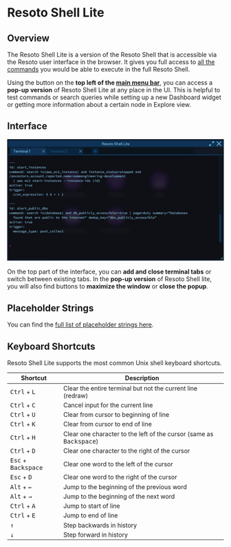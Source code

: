 # Resoto Shell Lite

## Overview

The Resoto Shell Lite is a version of the Resoto Shell that is accessible via the Resoto user interface in the browser. It gives you full access to [all the commands](../cli/) you would be able to execute in the full Resoto Shell.

Using the button on the **top left of the [main menu bar](./index.md#top-menu-bar)**, you can access a **pop-up version** of Resoto Shell Lite at any place in the UI. This is helpful to test commands or search queries while setting up a new Dashboard widget or getting more information about a certain node in Explore view.

## Interface

![Resoto UI Resh Lite](./img/resoto-ui-resh-lite.jpg)

On the top part of the interface, you can **add and close terminal tabs** or switch between existing tabs. In the **pop-up version** of Resoto Shell lite, you will also find buttons to **maximize the window** or **close the popup**.

## Placeholder Strings

You can find the [full list of placeholder strings here](../cli/index.md#placeholder-strings).

## Keyboard Shortcuts

Resoto Shell Lite supports the most common Unix shell keyboard shortcuts.

| Shortcut                              | Description                                                                  |
| ------------------------------------- | ---------------------------------------------------------------------------- |
| <kbd>Ctrl</kbd> + <kbd>L</kbd>        | Clear the entire terminal but not the current line (redraw)                  |
| <kbd>Ctrl</kbd> + <kbd>C</kbd>        | Cancel input for the current line                                            |
| <kbd>Ctrl</kbd> + <kbd>U</kbd>        | Clear from cursor to beginning of line                                       |
| <kbd>Ctrl</kbd> + <kbd>K</kbd>        | Clear from cursor to end of line                                             |
| <kbd>Ctrl</kbd> + <kbd>H</kbd>        | Clear one character to the left of the cursor (same as <kbd>Backspace</kbd>) |
| <kbd>Ctrl</kbd> + <kbd>D</kbd>        | Clear one character to the right of the cursor                               |
| <kbd>Esc</kbd> + <kbd>Backspace</kbd> | Clear one word to the left of the cursor                                     |
| <kbd>Esc</kbd> + <kbd>D</kbd>         | Clear one word to the right of the cursor                                    |
| <kbd>Alt</kbd> + <kbd>←</kbd>         | Jump to the beginning of the previous word                                   |
| <kbd>Alt</kbd> + <kbd>→</kbd>         | Jump to the beginning of the next word                                       |
| <kbd>Ctrl</kbd> + <kbd>A</kbd>        | Jump to start of line                                                        |
| <kbd>Ctrl</kbd> + <kbd>E</kbd>        | Jump to end of line                                                          |
| <kbd>↑</kbd>                          | Step backwards in history                                                    |
| <kbd>↓</kbd>                          | Step forward in history                                                      |
